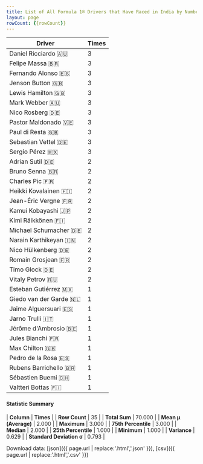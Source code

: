 ```yaml
---
title: List of All Formula 1® Drivers that Have Raced in India by Number of Times
layout: page
rowCount: {{rowCount}}
---
```


| Driver | Times |
|--|--|
| Daniel Ricciardo 🇦🇺 | 3 |
| Felipe Massa 🇧🇷 | 3 |
| Fernando Alonso 🇪🇸 | 3 |
| Jenson Button 🇬🇧 | 3 |
| Lewis Hamilton 🇬🇧 | 3 |
| Mark Webber 🇦🇺 | 3 |
| Nico Rosberg 🇩🇪 | 3 |
| Pastor Maldonado 🇻🇪 | 3 |
| Paul di Resta 🇬🇧 | 3 |
| Sebastian Vettel 🇩🇪 | 3 |
| Sergio Pérez 🇲🇽 | 3 |
| Adrian Sutil 🇩🇪 | 2 |
| Bruno Senna 🇧🇷 | 2 |
| Charles Pic 🇫🇷 | 2 |
| Heikki Kovalainen 🇫🇮 | 2 |
| Jean-Éric Vergne 🇫🇷 | 2 |
| Kamui Kobayashi 🇯🇵 | 2 |
| Kimi Räikkönen 🇫🇮 | 2 |
| Michael Schumacher 🇩🇪 | 2 |
| Narain Karthikeyan 🇮🇳 | 2 |
| Nico Hülkenberg 🇩🇪 | 2 |
| Romain Grosjean 🇫🇷 | 2 |
| Timo Glock 🇩🇪 | 2 |
| Vitaly Petrov 🇷🇺 | 2 |
| Esteban Gutiérrez 🇲🇽 | 1 |
| Giedo van der Garde 🇳🇱 | 1 |
| Jaime Alguersuari 🇪🇸 | 1 |
| Jarno Trulli 🇮🇹 | 1 |
| Jérôme d'Ambrosio 🇧🇪 | 1 |
| Jules Bianchi 🇫🇷 | 1 |
| Max Chilton 🇬🇧 | 1 |
| Pedro de la Rosa 🇪🇸 | 1 |
| Rubens Barrichello 🇧🇷 | 1 |
| Sébastien Buemi 🇨🇭 | 1 |
| Valtteri Bottas 🇫🇮 | 1 |

#### Statistic Summary

| **Column** | **Times** |
| **Row Count** | 35 |
| **Total Sum** | 70.000 |
| **Mean μ (Average)** | 2.000 |
| **Maximum** | 3.000 |
| **75th Percentile** | 3.000 |
| **Median** | 2.000 |
| **25th Percentile** | 1.000 |
| **Minimum** | 1.000 |
| **Variance** | 0.629 |
| **Standard Deviation σ** | 0.793 |

Download data: [json]({{ page.url | replace:'.html','.json' }}), [csv]({{ page.url | replace:'.html','.csv' }})

